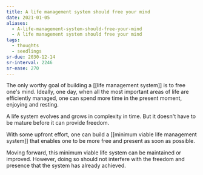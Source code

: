 ```yaml
---
title: A life management system should free your mind
date: 2021-01-05
aliases:
  - A-life-management-system-should-free-your-mind
  - A life management system should free your mind
tags:
  - thoughts
  - seedlings
sr-due: 2030-12-14
sr-interval: 2246
sr-ease: 270
---
```

The only worthy goal of building a [[life management system]] is to free one's mind. Ideally, one day, when all the most important areas of life are efficiently managed, one can spend more time in the present moment, enjoying and resting.

A life system evolves and grows in complexity in time. But it doesn't have to be mature before it can provide freedom.

With some upfront effort, one can build a [[minimum viable life management system]] that enables one to be more free and present as soon as possible.

Moving forward, this minimum viable life system can be maintained or improved. However, doing so should not interfere with the freedom and presence that the system has already achieved.